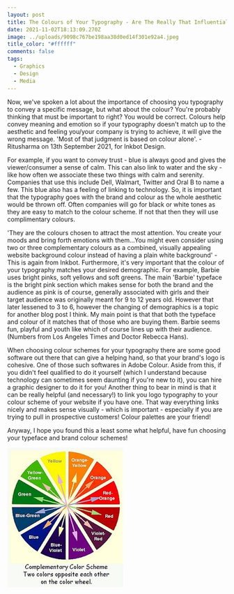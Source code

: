 ```yaml
---
layout: post
title: The Colours of Your Typography - Are The Really That Influential?
date: 2021-11-02T18:13:09.270Z
image: ../uploads/9098c767be198aa38d0ed14f301e92a4.jpeg
title_color: "#ffffff"
comments: false
tags:
  - Graphics
  - Design
  - Media
---
```

Now, we've spoken a lot about the importance of choosing you typography to convey a specific message, but what about the colour? You're probably thinking that must be important to right? You would be correct. Colours help convey meaning and emotion so if your typography doesn't match up to the aesthetic and feeling you/your company is trying to achieve, it will give the wrong message. 'Most of that judgment is [](https://neilpatel.com/blog/how-colors-affect-conversions/?wide=1)based on colour alone'. - Ritusharma on 13th September 2021, for Inkbot Design.

For example, if you want to convey trust - blue is always good and gives the viewer/consumer a sense of calm. This can also link to water and the sky - like how often we associate these two things with calm and serenity. Companies that use this include Dell, Walmart, Twitter and Oral B to name a few. This blue also has a feeling of  linking to technology. So, it is important that the typography goes with the brand and colour as the whole aesthetic would be thrown off. Often companies will go for black or white tones as they are easy to match to the colour scheme. If not that then they will use complimentary colours.

'They are the colours chosen to attract the most attention. You create your moods and bring forth emotions with them...You might even consider using two or three complementary colours as a combined, visually appealing website background colour instead of having a plain white background' - This is again from Inkbot. Furthermore, it's very important that the colour of your typography matches your desired demographic. For example, Barbie uses bright pinks, soft yellows and soft greens. The main 'Barbie' typeface is the bright pink section which makes sense for both the brand and the audience as pink is of course, generally associated with girls and their target audience was originally meant for 9 to 12 years old. However that later lessened to 3 to 6, however the changing of demographics is a topic for another blog post I think. My main point is that that both the typeface and colour of it matches that of those who are buying them. Barbie seems fun, playful and youth like which of course lines up with their audience. (Numbers from Los Angeles Times and Doctor Rebecca Hans). 

When choosing colour schemes for your typography there are some good software out there that can give a helping hand, so that your brand's logo is cohesive. One of those such softwares in Adobe Colour. Aside from this, if you didn't feel qualified to do it yourself (which I understand because technology can sometimes seem daunting if you're new to it), you can hire a graphic designer to do it for you! Another thing to bear in mind is that it can be really helpful (and necessary!) to link you logo typography to your colour scheme of your website  if you have one. That way everything links nicely and makes sense visually - which is important - especially if you are trying to pull in prospective customers! Colour palettes are your friend!

Anyway, I hope you found this a least some what helpful, have fun choosing your typeface and brand colour schemes!

![Colour wheel showing all the complimentary colours ](../uploads/9098c767be198aa38d0ed14f301e92a4.jpeg)